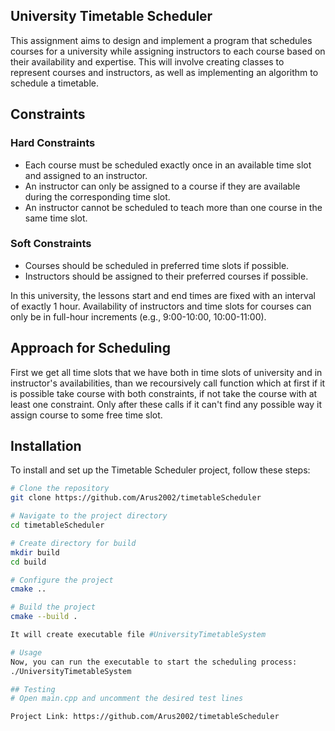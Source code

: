 ## University Timetable Scheduler

This assignment aims to design and implement a program that schedules courses for a university while assigning instructors to each course based on their availability and expertise. 
This will involve creating classes to represent courses and instructors, as well as implementing an algorithm to schedule a timetable.

## Constraints

### Hard Constraints

- Each course must be scheduled exactly once in an available time slot and assigned to an instructor.
- An instructor can only be assigned to a course if they are available during the corresponding time slot.
- An instructor cannot be scheduled to teach more than one course in the same time slot.

### Soft Constraints

- Courses should be scheduled in preferred time slots if possible.
- Instructors should be assigned to their preferred courses if possible.

In this university, the lessons start and end times are fixed with an interval of exactly 1 hour. Availability of instructors and time slots for courses can only be in full-hour increments (e.g., 9:00-10:00, 10:00-11:00).

## Approach for Scheduling

First we get all time slots that we have both in time slots of university and in instructor's availabilities, 
than we recoursively call function which at first if it is possible take course with both constraints, if not take the course with at least one constraint. 
Only after these calls if it can't find any possible way it assign course to some free time slot.

## Installation

To install and set up the Timetable Scheduler project, follow these steps:

```bash
# Clone the repository
git clone https://github.com/Arus2002/timetableScheduler

# Navigate to the project directory
cd timetableScheduler

# Create directory for build
mkdir build
cd build

# Configure the project
cmake ..

# Build the project
cmake --build .

It will create executable file #UniversityTimetableSystem

# Usage
Now, you can run the executable to start the scheduling process: 
./UniversityTimetableSystem

## Testing
# Open main.cpp and uncomment the desired test lines 

Project Link: https://github.com/Arus2002/timetableScheduler
